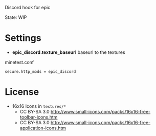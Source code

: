 
Discord hook for epic

State: WIP

# Settings

* **epic_discord.texture_baseurl** baseurl to the textures


minetest.conf
```
secure.http_mods = epic_discord
```

# License

* 16x16 Icons in `textures/*`
  * CC BY-SA 3.0 http://www.small-icons.com/packs/16x16-free-toolbar-icons.htm
  * CC BY-SA 3.0 http://www.small-icons.com/packs/16x16-free-application-icons.htm

